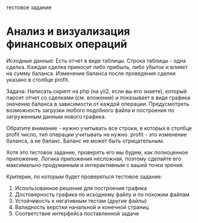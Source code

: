 тестовое задание
# Анализ и визуализация финансовых операций

Исходные данные:
Есть отчет в виде таблицы. Строка таблицы - одна сделка. Каждая сделка приносит либо прибыль, либо убыток и влияет на сумму баланса. Изменение баланса после проведения сделки указано в столбце profit.

Задача:
Написать скрипт на php (на yii2, если вы его знаете), который парсит отчет со сделками (см. вложение) и показывает в виде графика значение баланса в зависимости от каждой операции. Предусмотреть возможность загрузки любого подобного файла и построения по загруженным данным нового графика.

Обратите внимание - нужно учитывать все строки, в которых в столбце profit число, тип операции учитывать не нужно. profit - это изменение баланса, а не баланс. Баланс не может быть отрицательным.

Хотя это тестовое задание, проверять его мы будем, как полноценное приложение. 
Логика приложения несложная, поэтому сделайте его максимально продуманным и интерактивным с вашей точки зрения.

Критерии, по которым будет проверяться тестовое задание:
1. Использованное решение для построения графика
2. Достоверность графика по исходному файлу и по похожим файлам
3. Устойчивость к негативным тестам (другие файлы)
5. Валидность верстки начальной и конечной страниц
6. Соответствие интерфейса поставленной задаче
